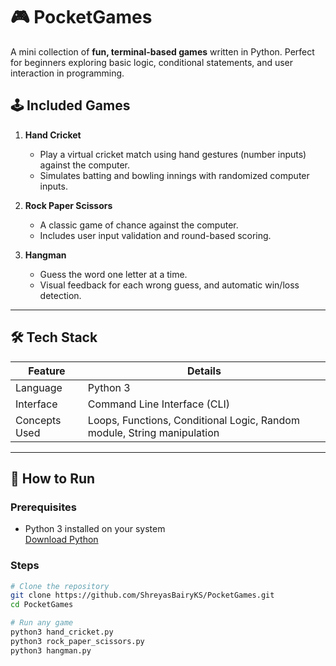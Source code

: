 # 🎮 PocketGames

A mini collection of **fun, terminal-based games** written in Python. Perfect for beginners exploring basic logic, conditional statements, and user interaction in programming.
   
## 🕹️ Included Games   

1. **Hand Cricket**
   - Play a virtual cricket match using hand gestures (number inputs) against the computer.
   - Simulates batting and bowling innings with randomized computer inputs.

2. **Rock Paper Scissors** 
   - A classic game of chance against the computer.
   - Includes user input validation and round-based scoring. 

3. **Hangman**
   - Guess the word one letter at a time.
   - Visual feedback for each wrong guess, and automatic win/loss detection.
   
--- 

## 🛠️ Tech Stack

| Feature           | Details                         |
|------------------|----------------------------------|
| Language          | Python 3                        |
| Interface         | Command Line Interface (CLI)    |
| Concepts Used     | Loops, Functions, Conditional Logic, Random module, String manipulation |

---

## 🚀 How to Run

### Prerequisites

- Python 3 installed on your system  
  [Download Python](https://www.python.org/downloads/)

### Steps

```bash
# Clone the repository
git clone https://github.com/ShreyasBairyKS/PocketGames.git
cd PocketGames

# Run any game
python3 hand_cricket.py
python3 rock_paper_scissors.py
python3 hangman.py
